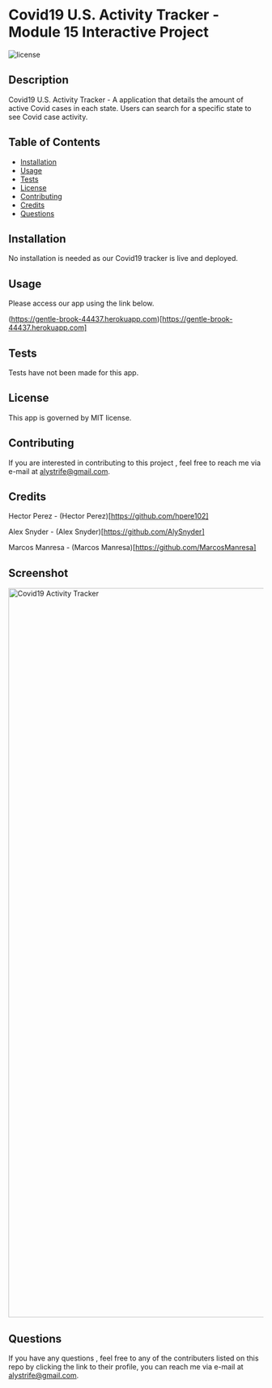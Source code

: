 # Covid19 U.S. Activity Tracker - Module 15 Interactive Project
![license](https://img.shields.io/badge/license-MIT-orange.svg)

## Description

Covid19 U.S. Activity Tracker - A application that details the amount of active Covid cases in each state. Users can search for a specific state to see Covid case activity. 


## Table of Contents

* [Installation](#installation)
* [Usage](#usage)
* [Tests](#tests)
* [License](#license)
* [Contributing](#contributing)
* [Credits](#credits)
* [Questions](#questions)

## Installation

No installation is needed as our Covid19 tracker is live and deployed. 

## Usage

Please access our app using the link below. 

(https://gentle-brook-44437.herokuapp.com)[https://gentle-brook-44437.herokuapp.com]


## Tests

Tests have not been made for this app. 

## License

This app is governed by MIT license.

## Contributing 

If you are interested in contributing to this project , feel free to reach me via e-mail at alystrife@gmail.com.


## Credits 

Hector Perez - (Hector Perez)[https://github.com/hpere102]

Alex Snyder - (Alex Snyder)[https://github.com/AlySnyder]

Marcos Manresa - (Marcos Manresa)[https://github.com/MarcosManresa]

## Screenshot

<img width="1440" alt="Covid19 Activity Tracker" src="https://user-images.githubusercontent.com/59854414/147838352-dc9a492e-b0fb-4da1-870e-e01dc6ca1fbf.png">


## Questions

If you have any questions , feel free to any of the contributers listed on this repo by clicking the link to their profile, you can reach me via e-mail at alystrife@gmail.com. 
